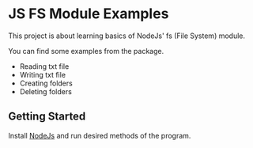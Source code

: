 # JS FS Module Examples

This project is about learning basics of NodeJs' fs (File System) module.

You can find some examples from the package.

* Reading txt file
* Writing txt file
* Creating folders
* Deleting folders

## Getting Started

Install [NodeJs](https://nodejs.org/) and run desired methods of the program.